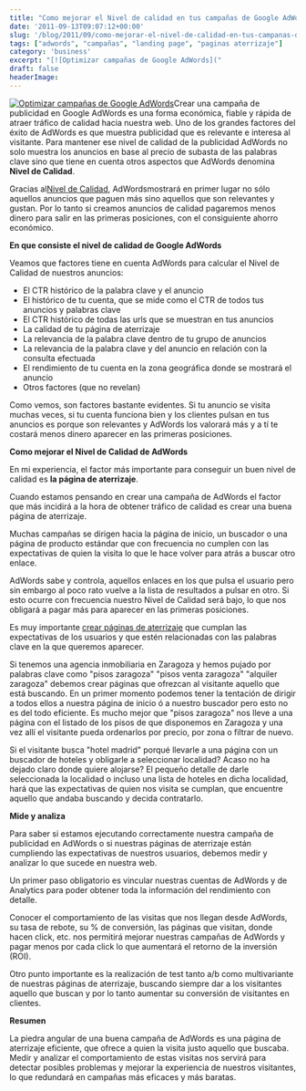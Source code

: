 ```yaml
---
title: "Como mejorar el Nivel de calidad en tus campañas de Google AdWords"
date: '2011-09-13T09:07:12+00:00'
slug: '/blog/2011/09/como-mejorar-el-nivel-de-calidad-en-tus-campanas-de-google-adwords'
tags: ["adwords", "campañas", "landing page", "paginas aterrizaje"]
category: 'business'
excerpt: "[![Optimizar campañas de Google AdWords]("
draft: false
headerImage:
---
```

[![Optimizar campañas de Google AdWords](http://static.squarespace.com/static/5303797ae4b0c6ad9e43f072/5303ce80e4b0400995a883d6/5303cf3fe4b0400995a88b6e/1392758591888/google-adwords.gif?format=original "google-adwords")](http://static.squarespace.com/static/5303797ae4b0c6ad9e43f072/5303ce80e4b0400995a883d6/5303cf3fe4b0400995a88b6e/1392758591888/google-adwords.gif?format=original)Crear una campaña de publicidad en Google AdWords es una forma económica, fiable y rápida de atraer tráfico de calidad hacia nuestra web. Uno de los grandes factores del éxito de AdWords es que muestra publicidad que es relevante e interesa al visitante. Para mantener ese nivel de calidad de la publicidad AdWords no solo muestra los anuncios en base al precio de subasta de las palabras clave sino que tiene en cuenta otros aspectos que AdWords denomina **Nivel de Calidad**.

Gracias al[Nivel de Calidad](http://adwords.google.com/support/aw/bin/answer.py?hl=es-419&hlrm=en&answer=10215), AdWordsmostrará en primer lugar no sólo aquellos anuncios que paguen más sino aquellos que son relevantes y gustan. Por lo tanto si creamos anuncios de calidad pagaremos menos dinero para salir en las primeras posiciones, con el consiguiente ahorro económico.

**En que consiste el nivel de calidad de Google AdWords**

Veamos que factores tiene en cuenta AdWords para calcular el Nivel de Calidad de nuestros anuncios:

- El CTR histórico de la palabra clave y el anuncio
- El histórico de tu cuenta, que se mide como el CTR de todos tus anuncios y palabras clave
- El CTR histórico de todas las urls que se muestran en tus anuncios
- La calidad de tu página de aterrizaje
- La relevancia de la palabra clave dentro de tu grupo de anuncios
- La relevancia de la palabra clave y del anuncio en relación con la consulta efectuada
- El rendimiento de tu cuenta en la zona geográfica donde se mostrará el anuncio
- Otros factores (que no revelan)

Como vemos, son factores bastante evidentes. Si tu anuncio se visita muchas veces, si tu cuenta funciona bien y los clientes pulsan en tus anuncios es porque son relevantes y AdWords los valorará más y a tí te costará menos dinero aparecer en las primeras posiciones.

**Como mejorar el Nivel de Calidad de AdWords**

En mi experiencia, el factor más importante para conseguir un buen nivel de calidad es **la página de aterrizaje**.

Cuando estamos pensando en crear una campaña de AdWords el factor que más incidirá a la hora de obtener tráfico de calidad es crear una buena página de aterrizaje.

Muchas campañas se dirigen hacia la página de inicio, un buscador o una página de producto estándar que con frecuencia no cumplen con las expectativas de quien la visita lo que le hace volver para atrás a buscar otro enlace.

AdWords sabe y controla, aquellos enlaces en los que pulsa el usuario pero sin embargo al poco rato vuelve a la lista de resultados a pulsar en otro. Si esto ocurre con frecuencia nuestro Nivel de Calidad será bajo, lo que nos obligará a pagar más para aparecer en las primeras posiciones.

Es muy importante [crear páginas de aterrizaje](http://static.squarespace.com/static/5303797ae4b0c6ad9e43f072/5303ce80e4b0400995a883d6/5303cf40e4b0400995a88b71/1392758592094/?format=original "Testing A/B y Multivariante") que cumplan las expectativas de los usuarios y que estén relacionadas con las palabras clave en la que queremos aparecer.

Si tenemos una agencia inmobiliaria en Zaragoza y hemos pujado por palabras clave como "pisos zaragoza" "pisos venta zaragoza" "alquiler zaragoza" debemos crear páginas que ofrezcan al visitante aquello que está buscando. En un primer momento podemos tener la tentación de dirigir a todos ellos a nuestra página de inicio ó a nuestro buscador pero esto no es del todo eficiente. Es mucho mejor que "pisos zaragoza" nos lleve a una página con el listado de los pisos de que disponemos en Zaragoza y una vez allí el visitante pueda ordenarlos por precio, por zona o filtrar de nuevo.

Si el visitante busca "hotel madrid" porqué llevarle a una página con un buscador de hoteles y obligarle a seleccionar localidad? Acaso no ha dejado claro donde quiere alojarse? El pequeño detalle de darle seleccionada la localidad o incluso una lista de hoteles en dicha localidad, hará que las expectativas de quien nos visita se cumplan, que encuentre aquello que andaba buscando y decida contratarlo.

**Mide y analiza**

Para saber si estamos ejecutando correctamente nuestra campaña de publicidad en AdWords o si nuestras páginas de aterrizaje están cumpliendo las expectativas de nuestros usuarios, debemos medir y analizar lo que sucede en nuestra web.

Un primer paso obligatorio es vincular nuestras cuentas de AdWords y de Analytics para poder obtener toda la información del rendimiento con detalle.

Conocer el comportamiento de las visitas que nos llegan desde AdWords, su tasa de rebote, su % de conversión, las páginas que visitan, donde hacen click, etc. nos permitirá mejorar nuestras campañas de AdWords y pagar menos por cada click lo que aumentará el retorno de la inversión (ROI).

Otro punto importante es la realización de test tanto a/b como multivariante de nuestras páginas de aterrizaje, buscando siempre dar a los visitantes aquello que buscan y por lo tanto aumentar su conversión de visitantes en clientes.

**Resumen**

La piedra angular de una buena campaña de AdWords es una página de aterrizaje eficiente, que ofrece a quien la visita justo aquello que buscaba. Medir y analizar el comportamiento de estas visitas nos servirá para detectar posibles problemas y mejorar la experiencia de nuestros visitantes, lo que redundará en campañas más eficaces y más baratas.
